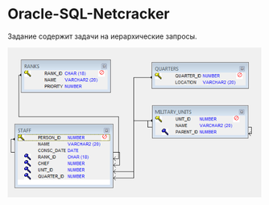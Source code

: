 # Oracle-SQL-Netcracker

Задание содержит задачи на иерархические запросы.

![alt text](https://raw.githubusercontent.com/AsyaEvloeva/Oracle-SQL-Netcracker/master/schema3.png)
